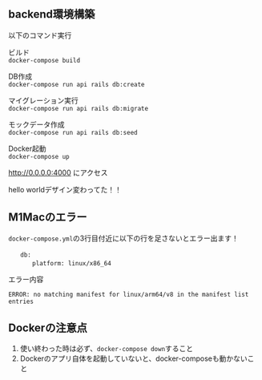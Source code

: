 ## backend環境構築
以下のコマンド実行

ビルド<br>
`docker-compose build`

DB作成<br>
`docker-compose run api rails db:create`

マイグレーション実行<br>
`docker-compose run api rails db:migrate`

モックデータ作成<br>
`docker-compose run api rails db:seed`

Docker起動<br>
`docker-compose up`

http://0.0.0.0:4000 にアクセス

hello worldデザイン変わってた！！

## M1Macのエラー
`docker-compose.yml`の3行目付近に以下の行を足さないとエラー出ます！
```
　　db:
　　　　platform: linux/x86_64
```
エラー内容
```
ERROR: no matching manifest for linux/arm64/v8 in the manifest list entries
```

## Dockerの注意点
1. 使い終わった時は必ず、`docker-compose down`すること
1. Dockerのアプリ自体を起動していないと、docker-composeも動かないこと